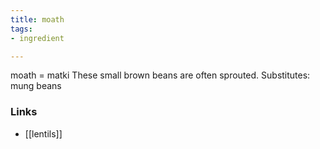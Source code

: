 ```yaml
---
title: moath
tags:
- ingredient

---
```

moath = matki These small brown beans are often sprouted. Substitutes: mung beans

### Links

* [[lentils]]
